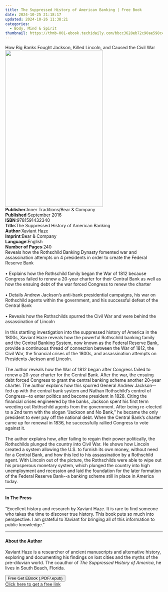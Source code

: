 ```yaml
---
title: The Suppressed History of American Banking | Free Book
date: 2024-10-25 21:18:17
updated: 2024-10-26 11:38:21
categories:
  - Body, Mind & Spirit
thumbnail: https://thmb-001-ebook.techidaily.com/bbcc3628eb72c90ae598c43f9354a440e88b975bba2e1dc86b26560a8fcea3b2.jpg
---
```

<main id="book-container">
  <div class="flex flex-col">
    <div class="book-brief flex-1 py-6 px-4 sm:p-6 md:py-10 md:px-8">
      <!-- brief-->
      <div class="book-brief-main">
        How Big Banks Fought Jackson, Killed Lincoln, and Caused the Civil War
      </div>
    </div>
    <div
      class="book-meta-info flex-1 grid gap-4 col-start-1 col-end-3 row-start-1 sm:mb-6 sm:grid-cols-4 lg:gap-6 lg:col-start-2 lg:row-end-6 lg:row-span-6 lg:mb-0"
    >
      <div
        class="book-meta-info-left place-content-center mt-4 p-4 text-sm leading-6 col-start-2 col-span-2 dark:text-slate-400"
      >
        <img
          class="w-full h-500 object-cover rounded-lg sm:h-255 sm:col-span-2 lg:col-span-full"
          src="https://img-001-ebook.techidaily.com/be4f850a13fa0a79cdee3100277c623f19a9272020af54d7316e84450323d330.jpg"
          alt=""
          width="312"
          height="500"
        />
      </div>
      <div
        class="book-meta-info-right mt-2 col-start-1 row-start-2 col-span-3 self-center"
      >
        <!-- meta data  -->
        <div class="flex flex-col px-4 md:px-8">
          <div class="flex-1">
            <strong>Publisher</strong>:<span class="px-2"
              >Inner Traditions/Bear &amp; Company</span
            >
          </div>
          <div class="flex-1">
            <strong>Published</strong>:<span class="px-2">September 2016</span>
          </div>
          <div class="flex-1">
            <strong>ISBN</strong>:<span class="px-2">9781591432340</span>
          </div>
          <div class="flex-1">
            <strong>Title</strong>:<span class="px-2"
              >The Suppressed History of American Banking</span
            >
          </div>
          <div class="flex-1">
            <strong>Author</strong>:<span class="px-2">Xaviant Haze</span>
          </div>
          <div class="flex-1">
            <strong>Imprint</strong>:<span class="px-2"
              >Bear &amp; Company</span
            >
          </div>
          <div class="flex-1">
            <strong>Language</strong>:<span class="px-2">English</span>
          </div>
          <div class="flex-1">
            <strong>Number of Pages</strong>:<span class="px-2">240</span>
          </div>
        </div>
      </div>
    </div>
    <div class="book-description flex-1 py-6 px-4 sm:p-6 md:py-10 md:px-8">
      <div class="book-description-main">
        <div accordion-content="" id="description">
          Reveals how the Rothschild Banking Dynasty fomented war and
          assassination attempts on 4 presidents in order to create the Federal
          Reserve Bank<br /><br />• Explains how the Rothschild family began the
          War of 1812 because Congress failed to renew a 20-year charter for
          their Central Bank as well as how the ensuing debt of the war forced
          Congress to renew the charter<br /><br />• Details Andrew Jackson’s
          anti-bank presidential campaigns, his war on Rothschild agents within
          the government, and his successful defeat of the Central Bank<br /><br />•
          Reveals how the Rothschilds spurred the Civil War and were behind the
          assassination of Lincoln<br /><br />In this startling investigation
          into the suppressed history of America in the 1800s, Xaviant Haze
          reveals how the powerful Rothschild banking family and the Central
          Banking System, now known as the Federal Reserve Bank, provide a
          continuous thread of connection between the War of 1812, the Civil
          War, the financial crises of the 1800s, and assassination attempts on
          Presidents Jackson and Lincoln.<br /><br />The author reveals how the
          War of 1812 began after Congress failed to renew a 20-year charter for
          the Central Bank. After the war, the ensuing debt forced Congress to
          grant the central banking scheme another 20-year charter. The author
          explains how this spurred General Andrew Jackson--fed up with the
          central bank system and Nathan Rothschild’s control of Congress--to
          enter politics and become president in 1828. Citing the financial
          crises engineered by the banks, Jackson spent his first term weeding
          out Rothschild agents from the government. After being re-elected to a
          2nd term with the slogan “Jackson and No Bank,” he became the only
          president to ever pay off the national debt. When the Central Bank’s
          charter came up for renewal in 1836, he successfully rallied Congress
          to vote against it.<br /><br />The author explains how, after failing
          to regain their power politically, the Rothschilds plunged the country
          into Civil War. He shows how Lincoln created a system allowing the
          U.S. to furnish its own money, without need for a Central Bank, and
          how this led to his assassination by a Rothschild agent. With Lincoln
          out of the picture, the Rothschilds were able to wipe out his
          prosperous monetary system, which plunged the country into high
          unemployment and recession and laid the foundation for the later
          formation of the Federal Reserve Bank--a banking scheme still in place
          in America today.
        </div>
        <div class="accordion-fader"></div>
      </div>
    </div>
    <div class="book-excerpts flex-1 py-6 px-4 sm:p-6 md:py-10 md:px-8">
      <!-- excerpts-->
      <div class="book-excerpts-main">
        <hr />
        <h4 class="placeholder placeholder-heading">
          <span>In The Press</span>
        </h4>
        <p>
          “Excellent history and research by Xaviant Haze. It is rare to find
          someone who takes the time to discover true history. This book puts so
          much into perspective. I am grateful to Xaviant for bringing all of
          this information to public knowledge.”
        </p>
      </div>
    </div>
    <div class="book-about-author flex-1 py-6 px-4 sm:p-6 md:py-10 md:px-8">
      <!-- about author-->
      <div class="book-main-author-main">
        <hr />
        <h4 class="placeholder placeholder-heading">
          <span>About the Author</span>
        </h4>
        <p>
          Xaviant Haze is a researcher of ancient manuscripts and alternative
          history, exploring and documenting his findings on lost cities and the
          myths of the pre-diluvian world. The coauthor of
          <i>The Suppressed History of America</i>, he lives in South Beach,
          Florida.
        </p>
      </div>
    </div>
    <div class="book-free-get flex-1 py-6 px-4 sm:p-6 md:py-10 md:px-8">
      <button
        id="btn-free-get"
        class="bg-blue-500 hover:bg-blue-700 text-white font-bold py-2 px-4 rounded"
      >
        Free Get EBook (.PDF/.epub)
      </button>
      <div id="countdown-display" class="px-2 text-lg mt-2"></div>
      <a
        id="free-link"
        class="hidden bg-blue-500 hover:bg-blue-700 text-white font-bold py-2 px-4 rounded"
        href="https://www.ebooks.com/en-us/book/95782339/the-suppressed-history-of-american-banking/xaviant-haze/"
        target="_blank"
        >Click here to get a free link</a
      >
    </div>
    <script>
      let countdownTime = 0;
      let countdownInterval = null;
      document
        .getElementById('btn-free-get')
        .addEventListener('click', startCountdown);
      function startCountdown() {
        countdownTime = new Date().getTime() + 60000 * 3;
        countdownInterval = setInterval(updateCountdown, 1000);
        document.getElementById('btn-free-get').disabled = true;
        document
          .getElementById('btn-free-get')
          .classList.add('bg-gray-500', 'cursor-not-allowed');
      }
      function updateCountdown() {
        let currentTime = new Date().getTime();
        let timeLeft = countdownTime - currentTime;
        let secondsLeft = Math.floor(timeLeft / 1000);
        document.getElementById('countdown-display').innerHTML =
          `Remaining time: ${secondsLeft} seconds.`;
        if (secondsLeft <= 0) {
          clearInterval(countdownInterval);
          document.getElementById('btn-free-get').classList.add('hidden');
          document.getElementById('free-link').classList.remove('hidden');
          document.getElementById('countdown-display').innerHTML = '';
        }
      }
    </script>
  </div>
</main>
